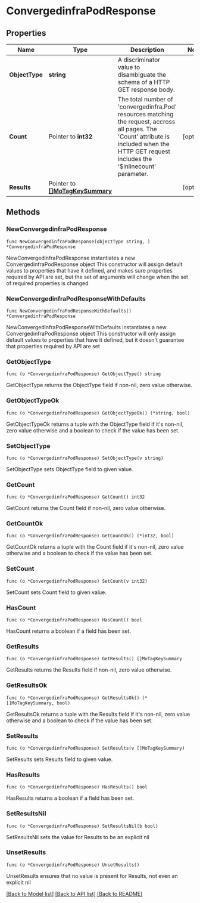 # ConvergedinfraPodResponse

## Properties

Name | Type | Description | Notes
------------ | ------------- | ------------- | -------------
**ObjectType** | **string** | A discriminator value to disambiguate the schema of a HTTP GET response body. | 
**Count** | Pointer to **int32** | The total number of &#39;convergedinfra.Pod&#39; resources matching the request, accross all pages. The &#39;Count&#39; attribute is included when the HTTP GET request includes the &#39;$inlinecount&#39; parameter. | [optional] 
**Results** | Pointer to [**[]MoTagKeySummary**](MoTagKeySummary.md) |  | [optional] 

## Methods

### NewConvergedinfraPodResponse

`func NewConvergedinfraPodResponse(objectType string, ) *ConvergedinfraPodResponse`

NewConvergedinfraPodResponse instantiates a new ConvergedinfraPodResponse object
This constructor will assign default values to properties that have it defined,
and makes sure properties required by API are set, but the set of arguments
will change when the set of required properties is changed

### NewConvergedinfraPodResponseWithDefaults

`func NewConvergedinfraPodResponseWithDefaults() *ConvergedinfraPodResponse`

NewConvergedinfraPodResponseWithDefaults instantiates a new ConvergedinfraPodResponse object
This constructor will only assign default values to properties that have it defined,
but it doesn't guarantee that properties required by API are set

### GetObjectType

`func (o *ConvergedinfraPodResponse) GetObjectType() string`

GetObjectType returns the ObjectType field if non-nil, zero value otherwise.

### GetObjectTypeOk

`func (o *ConvergedinfraPodResponse) GetObjectTypeOk() (*string, bool)`

GetObjectTypeOk returns a tuple with the ObjectType field if it's non-nil, zero value otherwise
and a boolean to check if the value has been set.

### SetObjectType

`func (o *ConvergedinfraPodResponse) SetObjectType(v string)`

SetObjectType sets ObjectType field to given value.


### GetCount

`func (o *ConvergedinfraPodResponse) GetCount() int32`

GetCount returns the Count field if non-nil, zero value otherwise.

### GetCountOk

`func (o *ConvergedinfraPodResponse) GetCountOk() (*int32, bool)`

GetCountOk returns a tuple with the Count field if it's non-nil, zero value otherwise
and a boolean to check if the value has been set.

### SetCount

`func (o *ConvergedinfraPodResponse) SetCount(v int32)`

SetCount sets Count field to given value.

### HasCount

`func (o *ConvergedinfraPodResponse) HasCount() bool`

HasCount returns a boolean if a field has been set.

### GetResults

`func (o *ConvergedinfraPodResponse) GetResults() []MoTagKeySummary`

GetResults returns the Results field if non-nil, zero value otherwise.

### GetResultsOk

`func (o *ConvergedinfraPodResponse) GetResultsOk() (*[]MoTagKeySummary, bool)`

GetResultsOk returns a tuple with the Results field if it's non-nil, zero value otherwise
and a boolean to check if the value has been set.

### SetResults

`func (o *ConvergedinfraPodResponse) SetResults(v []MoTagKeySummary)`

SetResults sets Results field to given value.

### HasResults

`func (o *ConvergedinfraPodResponse) HasResults() bool`

HasResults returns a boolean if a field has been set.

### SetResultsNil

`func (o *ConvergedinfraPodResponse) SetResultsNil(b bool)`

 SetResultsNil sets the value for Results to be an explicit nil

### UnsetResults
`func (o *ConvergedinfraPodResponse) UnsetResults()`

UnsetResults ensures that no value is present for Results, not even an explicit nil

[[Back to Model list]](../README.md#documentation-for-models) [[Back to API list]](../README.md#documentation-for-api-endpoints) [[Back to README]](../README.md)


